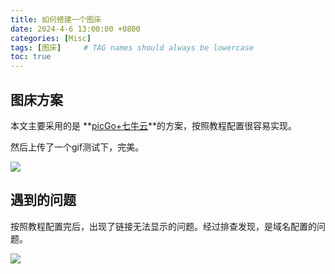 ```yaml
---
title: 如何搭建一个图床
date: 2024-4-6 13:00:00 +0800
categories: [Misc]
tags: [图床]     # TAG names should always be lowercase
toc: true
---
```


## 图床方案

本文主要采用的是 **[picGo+七牛云](https://picgo.github.io/PicGo-Doc/zh/guide/config.html#%E5%9F%BA%E6%9C%AC%E6%93%8D%E4%BD%9C%E9%A2%84%E8%A7%88)**的方案，按照教程配置很容易实现。

然后上传了一个gif测试下，完美。

![](https://sbighb8sj.hn-bkt.clouddn.com/动画.gif)





## 遇到的问题

按照教程配置完后，出现了链接无法显示的问题。经过排查发现，是域名配置的问题。

![](https://sbighb8sj.hn-bkt.clouddn.com/Snipaste_2024-04-06_18-11-01.png)






